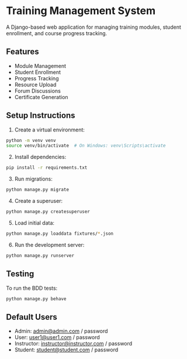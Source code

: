 # Training Management System

A Django-based web application for managing training modules, student enrollment, and course progress tracking.

## Features

- Module Management
- Student Enrollment
- Progress Tracking
- Resource Upload
- Forum Discussions
- Certificate Generation

## Setup Instructions

1. Create a virtual environment:
```bash
python -m venv venv
source venv/bin/activate  # On Windows: venv\Scripts\activate
```

2. Install dependencies:
```bash
pip install -r requirements.txt
```

3. Run migrations:
```bash
python manage.py migrate
```

4. Create a superuser:
```bash
python manage.py createsuperuser
```

5. Load initial data:
```bash
python manage.py loaddata fixtures/*.json
```

6. Run the development server:
```bash
python manage.py runserver
```

## Testing

To run the BDD tests:
```bash
python manage.py behave
```

## Default Users

- Admin: admin@admin.com / password
- User: user1@user1.com / password
- Instructor: instructor@instructor.com / password
- Student: student@student.com / password 